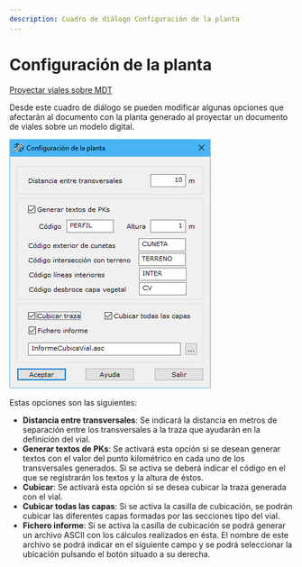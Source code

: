 ```yaml
---
description: Cuadro de diálogo Configuración de la planta
---
```


# Configuración de la planta

[Proyectar viales sobre MDT](/mdtopx/modulo-viales/generar/proyectar-viales-sobre-mdt.md)

Desde este cuadro de diálogo se pueden modificar algunas opciones que afectarán al documento con la planta generado al proyectar un documento de viales sobre un modelo digital.

![Cuadro de diálogo Configuración de la planta](../../../.gitbook/assets/image-101.png)

Estas opciones son las siguientes:

* **Distancia entre transversales**: Se indicará la distancia en metros de separación entre los transversales a la traza que ayudarán en la definición del vial.
* **Generar textos de PKs**: Se activará esta opción si se desean generar textos con el valor del punto kilométrico en cada uno de los transversales generados. Si se activa se deberá indicar el código en el que se registrarán los textos y la altura de éstos.
* **Cubicar**: Se activará esta opción si se desea cubicar la traza generada con el vial.
* **Cubicar todas las capas**: Si se activa la casilla de cubicación, se podrán cubicar las diferentes capas formadas por las secciones tipo del vial.
* **Fichero informe**: Si se activa la casilla de cubicación se podrá generar un archivo ASCII con los cálculos realizados en ésta. El nombre de este archivo se podrá indicar en el siguiente campo y se podrá seleccionar la ubicación pulsando el botón situado a su derecha.
